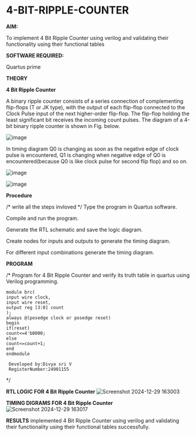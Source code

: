 # 4-BIT-RIPPLE-COUNTER

**AIM:**

To implement  4 Bit Ripple Counter using verilog and validating their functionality using their functional tables

**SOFTWARE REQUIRED:**

Quartus prime

**THEORY**

**4 Bit Ripple Counter**

A binary ripple counter consists of a series connection of complementing flip-flops (T or JK type), with the output of each flip-flop connected to the Clock Pulse input of the next higher-order flip-flop. The flip-flop holding the least significant bit receives the incoming count pulses. The diagram of a 4-bit binary ripple counter is shown in Fig. below.

![image](https://github.com/naavaneetha/4-BIT-RIPPLE-COUNTER/assets/154305477/cb4b74d4-31ab-4359-95d0-d22e67daba13)

In timing diagram Q0 is changing as soon as the negative edge of clock pulse is encountered, Q1 is changing when negative edge of Q0 is encountered(because Q0 is like clock pulse for second flip flop) and so on.

![image](https://github.com/naavaneetha/4-BIT-RIPPLE-COUNTER/assets/154305477/a573a7d6-014e-4e54-93e6-e2ac9530960b)

![image](https://github.com/naavaneetha/4-BIT-RIPPLE-COUNTER/assets/154305477/85e1958a-2fc1-49bb-9a9f-d58ccbf3663c)

**Procedure**

/* write all the steps invloved */
Type the program in Quartus software.

Compile and run the program.

Generate the RTL schematic and save the logic diagram.

Create nodes for inputs and outputs to generate the timing diagram.

For different input combinations generate the timing diagram.

**PROGRAM**

/* Program for 4 Bit Ripple Counter and verify its truth table in quartus using Verilog programming.
```
module brc(
input wire clock,
input wire reset,
output reg [3:0] count
);
always @(posedge clock or posedge reset)
begin
if(reset)
count<=4'b0000;
else
count<=count+1;
end
endmodule
```
```
 Developed by:Divya sri V
 RegisterNumber:24901155
```
*/

**RTL LOGIC FOR 4 Bit Ripple Counter**
![Screenshot 2024-12-29 163003](https://github.com/user-attachments/assets/004113fd-c223-4c58-84ba-8e0a262dd72c)

**TIMING DIGRAMS FOR 4 Bit Ripple Counter**
![Screenshot 2024-12-29 163017](https://github.com/user-attachments/assets/ae909ce5-61fa-4d15-aedc-e041ce551a20)

**RESULTS**
implemented  4 Bit Ripple Counter using verilog and validating their functionality using their functional tables successfully.

